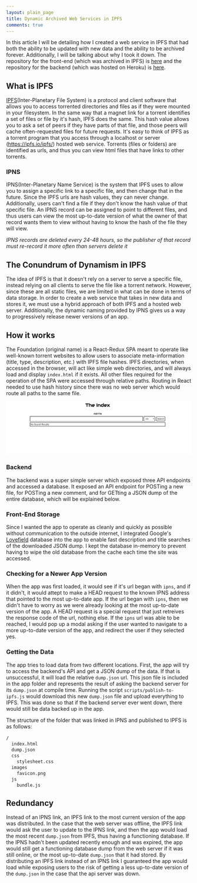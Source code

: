 ```yaml
---
layout: plain_page
title: Dynamic Archived Web Services in IPFS
comments: true
---
```

In this article I will be detailing how I created a web service in IPFS that had both the ability to be updated with new data and the ability to be archived forever. Additionally, I will be talking about why I took it down. The repository for the front-end (which was archived in IPFS) is [here](https://github.com/cakenggt/ipfs-foundation-frontend) and the repository for the backend (which was hosted on Heroku) is [here](https://github.com/cakenggt/ipfs-foundation-backend).

## What is IPFS

[IPFS](http://ipfs.io/)(Inter-Planetary File System) is a protocol and client software that allows you to access torrented directories and files as if they were mounted in your filesystem. In the same way that a magnet link for a torrent identifies a set of files or file by it's hash, IPFS does the same. This hash value allows you to ask a set of peers if they have parts of that file, and those peers will cache often-requested files for future requests. It's easy to think of IPFS as a torrent program that you access through a localhost or server (https://ipfs.io/ipfs/) hosted web service. Torrents (files or folders) are identified as urls, and thus you can view html files that have links to other torrents.

### IPNS
IPNS(Inter-Planetary Name Service) is the system that IPFS uses to allow you to assign a specific link to a specific file, and then change that in the future. Since the IPFS urls are hash values, they can never change. Additionally, users can't find a file if they don't know the hash value of that specific file. An IPNS record can be assigned to point to different files, and thus users can view the most up-to-date version of what the owner of that record wants them to view without having to know the hash of the file they will view.

*IPNS records are deleted every 24-48 hours, so the publisher of that record must re-record it more often than servers delete it*

## The Conundrum of Dynamism in IPFS

The idea of IPFS is that it doesn't rely on a server to serve a specific file, instead relying on all clients to serve the file like a torrent network. However, since these are all static files, we are limited in what can be done in terms of data storage. In order to create a web service that takes in new data and stores it, we must use a hybrid approach of both IPFS and a hosted web server. Additionally, the dynamic naming provided by IPNS gives us a way to progressively release newer versions of an app.

## How it works

The Foundation (original name) is a React-Redux SPA meant to operate like well-known torrent websites to allow users to associate meta-information (title, type, description, etc.) with IPFS file hashes. IPFS directories, when accessed in the browser, will act like simple web directories, and will always load and display `index.html` if it exists. All other files required for the operation of the SPA were accessed through relative paths. Routing in React needed to use hash history since there was no web server which would route all paths to the same file.

![The Index](/images/the-index.png)

### Backend

The backend was a super simple server which exposed three API endpoints and accessed a database. It exposed an API endpoint for POSTing a new file, for POSTing a new comment, and for GETting a JSON dump of the entire database, which will be explained below.

### Front-End Storage

Since I wanted the app to operate as cleanly and quickly as possible without communication to the outside internet, I integrated Google's [Lovefield](https://github.com/google/lovefield) database into the app to enable fast description and title searches of the downloaded JSON dump. I kept the database in-memory to prevent having to wipe the old database from the cache each time the site was accessed.

### Checking for a Newer App Version

When the app was first loaded, it would see if it's url began with `ipns`, and if it didn't, it would attept to make a HEAD request to the known IPNS address that pointed to the most up-to-date app. If the url began with `ipns`, then we didn't have to worry as we were already looking at the most up-to-date version of the app. A HEAD request is a special request that just retreives the response code of the url, nothing else. If the `ipns` url was able to be reached, I would pop up a modal asking if the user wanted to navigate to a more up-to-date version of the app, and redirect the user if they selected yes.

### Getting the Data

The app tries to load data from two different locations. First, the app will try to access the backend's API and get a JSON dump of the data. If that is unsuccessful, it will load the relative `dump.json` url. This json file is included in the app folder and represents the result of asking the backend server for its `dump.json` at compile time. Running the script `scripts/publish-to-ipfs.js` would download this new `dump.json` file and upload everything to IPFS. This was done so that if the backend server ever went down, there would still be data backed up in the app.

The structure of the folder that was linked in IPNS and published to IPFS is as follows:
```
/
  index.html
  dump.json
  css
    stylesheet.css
  images
    favicon.png
  js
    bundle.js
```

## Redundancy

Instead of an IPNS link, an IPFS link to the most current version of the app was distributed. In the case that the web server was offline, the IPFS link would ask the user to update to the IPNS link, and then the app would load the most recent `dump.json` from IPFS, thus having a functioning database. If the IPNS hadn't been updated recently enough and was expired, the app would still get a functioning database dump from the web server if it was still online, or the most up-to-date `dump.json` that it had stored. By distributing an IPFS link instead of an IPNS link I guaranteed the app would load while exposing users to the risk of getting a less up-to-date version of the `dump.json` in the case that the api server was down.
